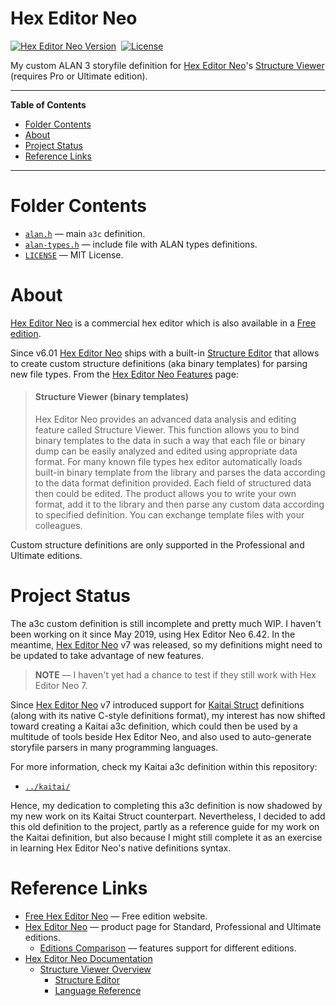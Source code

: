# Hex Editor Neo

[![Hex Editor Neo Version][heneo badge]][Hex Editor Neo]&nbsp;
[![License][license badge]][LICENSE]

My custom ALAN 3 storyfile definition for [Hex Editor Neo]'s [Structure Viewer]  (requires Pro or Ultimate edition).

-----

**Table of Contents**

<!-- MarkdownTOC autolink="true" bracket="round" autoanchor="false" lowercase="only_ascii" uri_encoding="true" levels="1,2,3" -->

- [Folder Contents](#folder-contents)
- [About](#about)
- [Project Status](#project-status)
- [Reference Links](#reference-links)

<!-- /MarkdownTOC -->

-----

# Folder Contents

- [`alan.h`][alan.h] — main `a3c` definition.
- [`alan-types.h`][alan-types.h] — include file with ALAN types definitions.
- [`LICENSE`][LICENSE] — MIT License.

# About

[Hex Editor Neo] is a commercial hex editor which is also available in a [Free edition][Free Hex Editor Neo].

Since v6.01 [Hex Editor Neo] ships with a built-in [Structure Editor] that allows to create custom structure definitions (aka binary templates) for parsing new file types.
From the [Hex Editor Neo Features] page:

> #### Structure Viewer (binary templates)
>
> Hex Editor Neo provides an advanced data analysis and editing feature called Structure Viewer.
> This function allows you to bind binary templates to the data in such a way that each file or binary dump can be easily analyzed and edited using appropriate data format.
> For many known file types hex editor automatically loads built-in binary template from the library and parses the data according to the data format definition provided.
> Each field of structured data then could be edited.
> The product allows you to write your own format, add it to the library and then parse any custom data according to specified definition.
> You can exchange template files with your colleagues.

Custom structure definitions are only supported in the Professional and Ultimate editions.

# Project Status

The a3c custom definition is still incomplete and pretty much WIP.
I haven't been working on it since May 2019, using Hex Editor Neo 6.42.
In the meantime, [Hex Editor Neo] v7 was released, so my definitions might need to be updated to take advantage of new features.

> **NOTE** — I haven't yet had a chance to test if they still work with Hex Editor Neo 7.

Since [Hex Editor Neo] v7 introduced support for [Kaitai Struct] definitions (along with its native C-style definitions format), my interest has now shifted toward creating a Kaitai a3c definition, which could then be used by a multitude of tools beside Hex Editor Neo, and also used to auto-generate storyfile parsers in many programming languages.

For more information, check my Kaitai a3c definition within this repository:

- [`../kaitai/`](../kaitai/)

Hence, my dedication to completing this a3c definition is now shadowed by my new work on its Kaitai Struct counterpart.
Nevertheless, I decided to add this old definition to the project, partly as a reference guide for my work on the Kaitai definition, but also because I might still complete it as an exercise in learning Hex Editor Neo's native definitions syntax.


# Reference Links

- [Free Hex Editor Neo] — Free edition website.
- [Hex Editor Neo] — product page for Standard, Professional and Ultimate editions.
    + [Editions Comparison] — features support for different editions.
- [Hex Editor Neo Documentation]
    + [Structure Viewer Overview]
        * [Structure Editor]
        * [Language Reference]

<!-----------------------------------------------------------------------------
                               REFERENCE LINKS
------------------------------------------------------------------------------>

[Hex Editor Neo]: https://www.hhdsoftware.com/hex-editor "Visit Hex Editor Neo product page"
[Free Hex Editor Neo]: https://freehexeditorneo.com "Visit the website of Hex Editor Neo Free edition"
[Hex Editor Neo Features]: https://www.hhdsoftware.com/hex-editor#pr-features "View the full list of Hex Editor Neo features"
[Editions Comparison]: https://www.hhdsoftware.com/hex-editor#pr-editions "See which features are supported by the different Hex Editor Neo editions"

[Structure Viewer]: https://hhdsoftwaredocs.online/hex/definitive-guide/structure-viewer/overview.html "Learn more about Hex Editor Neo's Structure Viewer"

<!-- Hex Editor Neo Documentation -->

[Hex Editor Neo Documentation]: https://hhdsoftwaredocs.online/hex "Hex Editor Neo Documentation"

[Structure Viewer Overview]: https://hhdsoftwaredocs.online/hex/definitive-guide/structure-viewer/overview.html "Hex Editor Neo Documentation » Definitive Guide » Structure Viewer Overview"
[Structure Editor]: https://hhdsoftwaredocs.online/hex/definitive-guide/structure-viewer/structure-editor/overview.html "Hex Editor Neo Documentation » Definitive Guide » Structure Viewer Overview » Structure Editor"
[Language Reference]: https://hhdsoftwaredocs.online/hex/definitive-guide/structure-viewer/language-reference/overview.html "Hex Editor Neo Documentation » Definitive Guide » Structure Viewer Overview » Language Reference"

<!-- Kaitai -->

[Kaitai Struct]: https://kaitai.io "Kaitai Struct website"

<!-- project files -->

[alan.h]: ./alan.h "View source file"
[alan-types.h]: ./alan-types.h "View source file"
[LICENSE]: ./LICENSE "View MIT License"

<!-- badges -->

[heneo badge]: https://img.shields.io/badge/Hex_Editor_Neo-6.42-yellow
[license badge]: https://img.shields.io/badge/license-MIT-blue

<!-- EOF -->
